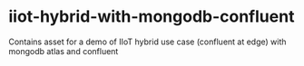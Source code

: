 # iiot-hybrid-with-mongodb-confluent
Contains asset for a demo of IIoT hybrid use case (confluent at edge) with mongodb atlas and confluent
